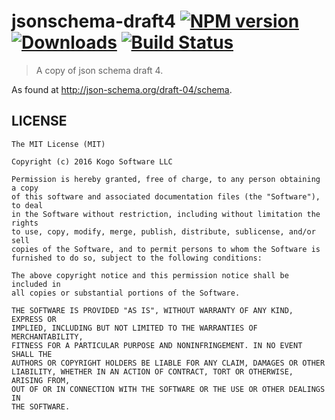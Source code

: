# jsonschema-draft4 [![NPM version][npm-image]][npm-url] [![Downloads][downloads-image]][npm-url] [![Build Status][travis-image]][travis-url]
> A copy of json schema draft 4.

As found at http://json-schema.org/draft-04/schema.

## LICENSE
``````
The MIT License (MIT)

Copyright (c) 2016 Kogo Software LLC

Permission is hereby granted, free of charge, to any person obtaining a copy
of this software and associated documentation files (the "Software"), to deal
in the Software without restriction, including without limitation the rights
to use, copy, modify, merge, publish, distribute, sublicense, and/or sell
copies of the Software, and to permit persons to whom the Software is
furnished to do so, subject to the following conditions:

The above copyright notice and this permission notice shall be included in
all copies or substantial portions of the Software.

THE SOFTWARE IS PROVIDED "AS IS", WITHOUT WARRANTY OF ANY KIND, EXPRESS OR
IMPLIED, INCLUDING BUT NOT LIMITED TO THE WARRANTIES OF MERCHANTABILITY,
FITNESS FOR A PARTICULAR PURPOSE AND NONINFRINGEMENT. IN NO EVENT SHALL THE
AUTHORS OR COPYRIGHT HOLDERS BE LIABLE FOR ANY CLAIM, DAMAGES OR OTHER
LIABILITY, WHETHER IN AN ACTION OF CONTRACT, TORT OR OTHERWISE, ARISING FROM,
OUT OF OR IN CONNECTION WITH THE SOFTWARE OR THE USE OR OTHER DEALINGS IN
THE SOFTWARE.
``````

[downloads-image]: http://img.shields.io/npm/dm/jsonschema-draft4.svg
[npm-url]: https://npmjs.org/package/jsonschema-draft4
[npm-image]: http://img.shields.io/npm/v/jsonschema-draft4.svg

[travis-url]: https://travis-ci.org/kogosoftwarellc/jsonschema-draft4
[travis-image]: http://img.shields.io/travis/kogosoftwarellc/jsonschema-draft4.svg
